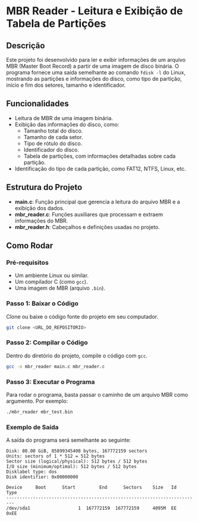 
# MBR Reader - Leitura e Exibição de Tabela de Partições

## Descrição

Este projeto foi desenvolvido para ler e exibir informações de um arquivo MBR (Master Boot Record) a partir de uma imagem de disco binária. O programa fornece uma saída semelhante ao comando `fdisk -l` do Linux, mostrando as partições e informações do disco, como tipo de partição, início e fim dos setores, tamanho e identificador.

## Funcionalidades

- Leitura de MBR de uma imagem binária.
- Exibição das informações do disco, como:
  - Tamanho total do disco.
  - Tamanho de cada setor.
  - Tipo de rótulo do disco.
  - Identificador do disco.
  - Tabela de partições, com informações detalhadas sobre cada partição.
- Identificação do tipo de cada partição, como FAT12, NTFS, Linux, etc.

## Estrutura do Projeto

- **main.c**: Função principal que gerencia a leitura do arquivo MBR e a exibição dos dados.
- **mbr_reader.c**: Funções auxiliares que processam e extraem informações do MBR.
- **mbr_reader.h**: Cabeçalhos e definições usadas no projeto.
  
## Como Rodar

### Pré-requisitos

- Um ambiente Linux ou similar.
- Um compilador C (como `gcc`).
- Uma imagem de MBR (arquivo `.bin`).

### Passo 1: Baixar o Código

Clone ou baixe o código fonte do projeto em seu computador.

```bash
git clone <URL_DO_REPOSITORIO>
```

### Passo 2: Compilar o Código

Dentro do diretório do projeto, compile o código com `gcc`.

```bash
gcc -o mbr_reader main.c mbr_reader.c
```

### Passo 3: Executar o Programa

Para rodar o programa, basta passar o caminho de um arquivo MBR como argumento. Por exemplo:

```bash
./mbr_reader mbr_test.bin
```

### Exemplo de Saída

A saída do programa será semelhante ao seguinte:

```
Disk: 80.00 GiB, 85899345408 bytes, 167772159 sectors
Units: sectors of 1 * 512 = 512 bytes
Sector size (logical/physical): 512 bytes / 512 bytes
I/O size (minimum/optimal): 512 bytes / 512 bytes
Disklabel type: dos
Disk identifier: 0x00000000

Device     Boot      Start         End      Sectors    Size   Id   Type
-------------------------------------------------------------------------
/dev/sda1                  1  167772159  167772159     4095M  EE    0xEE
```